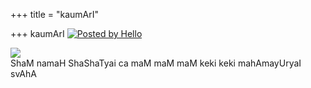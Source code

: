 +++
title = "kaumArI"

+++
kaumArI [![Posted by
Hello](https://i0.wp.com/photos1.blogger.com/pbh.gif)](http://www.hello.com/)

[![](https://i2.wp.com/photos1.blogger.com/img/133/1300/400/kaumari2.jpg)](http://photos1.blogger.com/img/133/1300/640/kaumari2.jpg)  
ShaM namaH ShaShaTyai ca maM maM maM keki keki mahAmayUryaI svAhA

